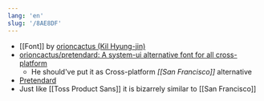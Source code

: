 ```yaml
---
lang: 'en'
slug: '/8AE8DF'
---
```


- [[Font]] by [orioncactus (Kil Hyung-jin)](https://github.com/orioncactus)
- [orioncactus/pretendard: A system-ui alternative font for all cross-platform](https://github.com/orioncactus/pretendard)
  - He should've put it as Cross-platform _[[San Francisco]]_ alternative
- [Pretendard](https://cactus.tistory.com/306)
- Just like [[Toss Product Sans]] it is bizarrely similar to [[San Francisco]]
